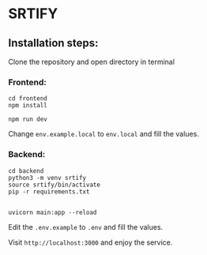 # SRTIFY

## Installation steps:

Clone the repository and open directory in terminal

### Frontend:

```
cd frontend
npm install

npm run dev

```

Change `env.example.local` to `env.local` and fill the values.

### Backend:

```
cd backend
python3 -m venv srtify
source srtify/bin/activate
pip -r requirements.txt


uvicorn main:app --reload
```

Edit the `.env.example` to `.env` and fill the values.

Visit `http://localhost:3000` and enjoy the service.
